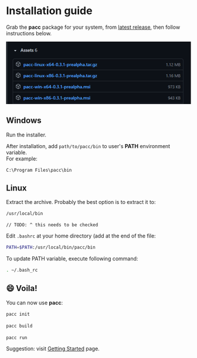 # Installation guide

Grab the **pacc** package for your system, from [latest release](https://github.com/PoetaKodu/pacc/releases), then follow instructions below.

<p align="center">
	<img src="../res/img/Installation_Releases.png" alt="Releases">
</p>

## Windows

Run the installer.

After installation, add `path/to/pacc/bin` to user's **PATH** environment variable.  
For example:

```
C:\Program Files\pacc\bin
```

## Linux

Extract the archive. Probably the best option is to extract it to:

```
/usr/local/bin
```

`// TODO: ^ this needs to be checked`

Edit `.bashrc` at your home directory (add at the end of the file:
```bash
PATH=$PATH:/usr/local/bin/pacc/bin
```
To update PATH variable, execute following command:

```bash
. ~/.bash_rc
```

## 😄 Voila!

You can now use **pacc**:

```
pacc init

pacc build

pacc run
```



Suggestion: visit [Getting Started](GettingStarted.md) page.